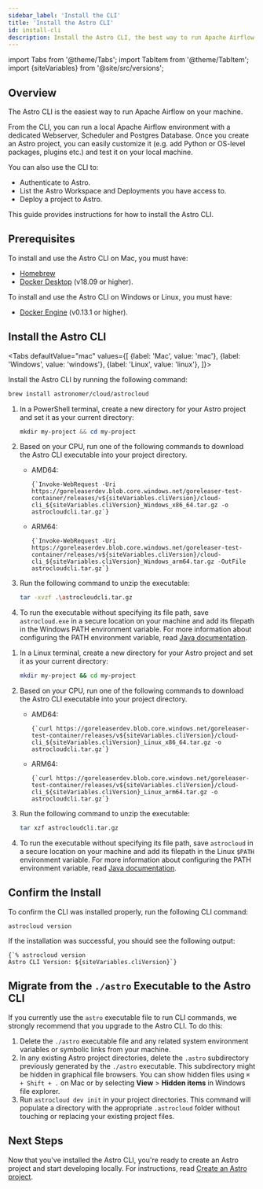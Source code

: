 ```yaml
---
sidebar_label: 'Install the CLI'
title: 'Install the Astro CLI'
id: install-cli
description: Install the Astro CLI, the best way to run Apache Airflow and test data pipelines on your local machine.
---
```


import Tabs from '@theme/Tabs';
import TabItem from '@theme/TabItem';
import {siteVariables} from '@site/src/versions';

## Overview

The Astro CLI is the easiest way to run Apache Airflow on your machine.

From the CLI, you can run a local Apache Airflow environment with a dedicated Webserver, Scheduler and Postgres Database. Once you create an Astro project, you can easily customize it (e.g. add Python or OS-level packages, plugins etc.) and test it on your local machine.

You can also use the CLI to:

- Authenticate to Astro.
- List the Astro Workspace and Deployments you have access to.
- Deploy a project to Astro.

This guide provides instructions for how to install the Astro CLI.

## Prerequisites

To install and use the Astro CLI on Mac, you must have:

- [Homebrew](https://brew.sh/)
- [Docker Desktop](https://docs.docker.com/get-docker/) (v18.09 or higher).

To install and use the Astro CLI on Windows or Linux, you must have:

- [Docker Engine](https://docs.docker.com/engine/install/) (v0.13.1 or higher).

## Install the Astro CLI

<Tabs
    defaultValue="mac"
    values={[
        {label: 'Mac', value: 'mac'},
        {label: 'Windows', value: 'windows'},
        {label: 'Linux', value: 'linux'},
    ]}>
<TabItem value="mac">

Install the Astro CLI by running the following command:

```sh
brew install astronomer/cloud/astrocloud
```

</TabItem>

<TabItem value="windows">

1. In a PowerShell terminal, create a new directory for your Astro project and set it as your current directory:

    ```powershell
    mkdir my-project && cd my-project
    ```

2. Based on your CPU, run one of the following commands to download the Astro CLI executable into your project directory.

    - AMD64:

        <pre><code parentName="pre">{`Invoke-WebRequest -Uri https://goreleaserdev.blob.core.windows.net/goreleaser-test-container/releases/v${siteVariables.cliVersion}/cloud-cli_${siteVariables.cliVersion}_Windows_x86_64.tar.gz -o astrocloudcli.tar.gz`}</code></pre>

    - ARM64:

        <pre><code parentName="pre">{`Invoke-WebRequest -Uri https://goreleaserdev.blob.core.windows.net/goreleaser-test-container/releases/v${siteVariables.cliVersion}/cloud-cli_${siteVariables.cliVersion}_Windows_arm64.tar.gz -OutFile astrocloudcli.tar.gz`}</code></pre>

3. Run the following command to unzip the executable:

    ```sh
    tar -xvzf .\astrocloudcli.tar.gz
    ```

4. To run the executable without specifying its file path, save `astrocloud.exe` in a secure location on your machine and add its filepath in the Windows PATH environment variable. For more information about configuring the PATH environment variable, read [Java documentation](https://www.java.com/en/download/help/path.html).

</TabItem>

<TabItem value="linux">

1. In a Linux terminal, create a new directory for your Astro project and set it as your current directory:

    ```sh
    mkdir my-project && cd my-project
    ```

2. Based on your CPU, run one of the following commands to download the Astro CLI executable into your project directory.

    - AMD64:

        <pre><code parentName="pre">{`curl https://goreleaserdev.blob.core.windows.net/goreleaser-test-container/releases/v${siteVariables.cliVersion}/cloud-cli_${siteVariables.cliVersion}_Linux_x86_64.tar.gz -o astrocloudcli.tar.gz`}</code></pre>

    - ARM64:

        <pre><code parentName="pre">{`curl https://goreleaserdev.blob.core.windows.net/goreleaser-test-container/releases/v${siteVariables.cliVersion}/cloud-cli_${siteVariables.cliVersion}_Linux_arm64.tar.gz -o astrocloudcli.tar.gz`}</code></pre>

3. Run the following command to unzip the executable:

    ```sh
    tar xzf astrocloudcli.tar.gz
    ```

4. To run the executable without specifying its file path, save `astrocloud` in a secure location on your machine and add its filepath in the Linux `$PATH` environment variable. For more information about configuring the PATH environment variable, read [Java documentation](https://www.java.com/en/download/help/path.html).

</TabItem>

</Tabs>

## Confirm the Install

To confirm the CLI was installed properly, run the following CLI command:

```
astrocloud version
```

If the installation was successful, you should see the following output:

<pre><code parentName="pre">{`% astrocloud version
Astro CLI Version: ${siteVariables.cliVersion}`}</code></pre>

## Migrate from the `./astro` Executable to the Astro CLI

If you currently use the `astro` executable file to run CLI commands, we strongly recommend that you upgrade to the Astro CLI. To do this:

1. Delete the `./astro` executable file and any related system environment variables or symbolic links from your machine.
2. In any existing Astro project directories, delete the `.astro` subdirectory previously generated by the `./astro` executable. This subdirectory might be hidden in graphical file browsers. You can show hidden files using `⌘ + Shift + .` on Mac or by selecting **View** > **Hidden items** in Windows file explorer.
3. Run `astrocloud dev init` in your project directories. This command will populate a directory with the appropriate `.astrocloud` folder without touching or replacing your existing project files.

## Next Steps

Now that you've installed the Astro CLI, you're ready to create an Astro project and start developing locally. For instructions, read [Create an Astro project](create-project.md).
